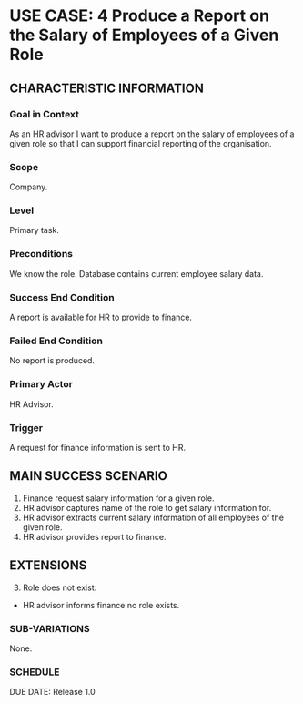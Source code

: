# USE CASE: 4 Produce a Report on the Salary of Employees of a Given Role


## CHARACTERISTIC INFORMATION


### Goal in Context
As an HR advisor I want to produce a report on the salary of employees of a given role so that I can support financial reporting of the organisation.

### Scope
Company.

### Level
Primary task.

### Preconditions
We know the role. Database contains current employee salary data.

### Success End Condition
A report is available for HR to provide to finance.

### Failed End Condition
No report is produced.

### Primary Actor
HR Advisor.

### Trigger
A request for finance information is sent to HR.

## MAIN SUCCESS SCENARIO


1. Finance request salary information for a given role.
2. HR advisor captures name of the role to get salary information for.
3. HR advisor extracts current salary information of all employees of the given role.
4. HR advisor provides report to finance.
## EXTENSIONS


3. Role does not exist:
- HR advisor informs finance no role exists.

### SUB-VARIATIONS


None.

### SCHEDULE


DUE DATE: Release 1.0
